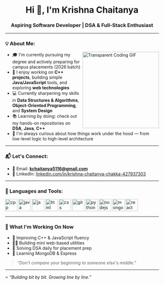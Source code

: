 <h1 align="center">Hi 👋, I'm Krishna Chaitanya</h1>
<h3 align="center">Aspiring Software Developer | DSA & Full-Stack Enthusiast</h3>

---

### 💡 About Me:

<img align="right" width="250" alt="Transparent Coding GIF" src="https://media.giphy.com/media/qgQUggAC3Pfv687qPC/giphy.gif">

- 🎓 I'm currently pursuing my degree and actively preparing for campus placements (2026 batch)
- 🚀 I enjoy working on **C++ projects**, building simple **Java/JavaScript** tools, and exploring **web technologies**
- 💻 Currently sharpening my skills in **Data Structures & Algorithms**, **Object-Oriented Programming**, and **System Design**
- 📚 Learning by doing: check out my hands-on repositories on **DSA**, **Java**, **C++**
- 🧠 I'm always curious about how things work under the hood — from low-level logic to high-level architecture

---

### 📬 Let's Connect:

- 📧 Email: **kchaitanya5116@gmail.com**
- 💼 LinkedIn: [linkedin.com/in/krishna-chaitanya-chakka-427937303](https://www.linkedin.com/in/krishna-chaitanya-chakka)

---

### 🚀 Languages and Tools:

<p align="left">
  <img src="https://cdn.jsdelivr.net/gh/devicons/devicon/icons/cplusplus/cplusplus-original.svg" alt="cpp" width="40" height="40"/>
  <img src="https://cdn.jsdelivr.net/gh/devicons/devicon/icons/java/java-original.svg" alt="java" width="40" height="40"/>
  <img src="https://cdn.jsdelivr.net/gh/devicons/devicon/icons/javascript/javascript-original.svg" alt="js" width="40" height="40"/>
  <img src="https://cdn.jsdelivr.net/gh/devicons/devicon/icons/html5/html5-original.svg" alt="html" width="40" height="40"/>
  <img src="https://cdn.jsdelivr.net/gh/devicons/devicon/icons/css3/css3-original.svg" alt="css" width="40" height="40"/>
  <img src="https://cdn.jsdelivr.net/gh/devicons/devicon/icons/git/git-original.svg" alt="git" width="40" height="40"/>
  <img src="https://cdn.jsdelivr.net/gh/devicons/devicon/icons/python/python-original.svg" alt="python" width="40" height="40"/>
  <img src="https://cdn.jsdelivr.net/gh/devicons/devicon@latest/icons/nodejs/nodejs-original-wordmark.svg" alt="nodejs" width="40" height="40"/>
  <img src="https://cdn.jsdelivr.net/gh/devicons/devicon/icons/mongodb/mongodb-original.svg" alt="mongodb" width="40" height="40"/>
  <img src="https://cdn.jsdelivr.net/gh/devicons/devicon/icons/react/react-original.svg" alt="react" width="40" height="40"/>
</p>

---

### 📌 What I'm Working On Now

- 🔧 Improving C++ & JavaScript fluency
- ✍🏻 Building mini web-based utilities
- 📘 Solving DSA daily for placement prep
- 🎯 Learning MongoDB & Express

> _“Don't compare your beginning to someone else's middle.”_

---

⭐ _“Building bit by bit. Growing line by line.”_
